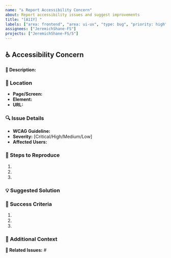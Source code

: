 ```yaml
---
name: "♿ Report Accessibility Concern"
about: Report accessibility issues and suggest improvements
title: "[A11Y] "
labels: ["area: frontend", "area: ui-ux", "type: bug", "priority: high"]
assignees: ["JeremichShane-FS"]
projects: ["JeremichShane-FS/5"]
---
```


## ♿ Accessibility Concern

**🎯 Description:**

<!-- Example: Form error messages are not announced to screen readers, making it impossible for visually impaired users to know when they've made a mistake. -->

### 📍 Location

<!-- Example:
- **Page/Screen:** Registration form
- **Element:** Error messages below form fields
- **URL:** /signup -->

- **Page/Screen:**
- **Element:**
- **URL:**

### 🔍 Issue Details

<!-- Example:
- **WCAG Guideline:** 3.3.1 Error Identification (Level A)
- **Severity:** High
- **Affected Users:** Screen reader users -->

- **WCAG Guideline:**
- **Severity:** [Critical/High/Medium/Low]
- **Affected Users:**

### 🔄 Steps to Reproduce

<!-- Example:
1. Navigate to the registration page with a screen reader active
2. Submit the form with an empty required field
3. Note that while the error appears visually, the screen reader does not announce it -->

1.
2.
3.

### 💡 Suggested Solution

<!-- Example: Error messages should use aria-live regions to announce changes. Form controls should use aria-describedby to connect them to their error messages. -->

### 🧪 Success Criteria

<!-- Example:
1. Screen readers announce form errors when they appear
2. Error messages are programmatically associated with their form fields
3. Focus moves to the first field with an error -->

1.
2.
3.

### 📝 Additional Context

<!-- Example: I've tested this using NVDA with Firefox and JAWS with Chrome, and the issue exists in both combinations. The checkout form correctly implements accessible error messaging that could be used as a reference. -->

**🔗 Related Issues:** #
